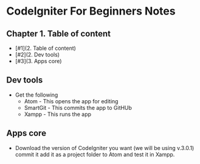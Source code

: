 # CodeIgniter For Beginners Notes

## <a name="1. Table-of-Content"></a>Chapter 1. Table of content

- [#1](2. Table of content)
- [#2](2. Dev tools)
- [#3](3. Apps core)
  

## <a name="2"></a> Dev tools

- Get the following
  - Atom - This opens the app for editing
  - SmartGit - This commits the app to GitHUb
  - Xampp - This runs the app
  
## <a name="3"></a> Apps core

- Download the version of CodeIgniter you want (we will be using v.3.0.1) commit it add it as a project folder to Atom and test it in Xampp.


